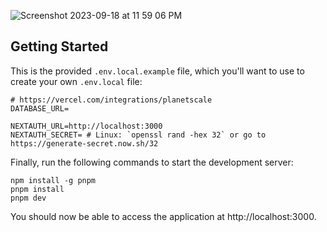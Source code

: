 
![Screenshot 2023-09-18 at 11 59 06 PM](https://github.com/saurav1404/invoicedash/assets/17470349/325b2183-01c9-48a2-ac84-0277ea6de6b3)

## Getting Started

This is the provided `.env.local.example` file, which you'll want to use to create your own `.env.local` file:

```
# https://vercel.com/integrations/planetscale
DATABASE_URL=

NEXTAUTH_URL=http://localhost:3000
NEXTAUTH_SECRET= # Linux: `openssl rand -hex 32` or go to https://generate-secret.now.sh/32

```

Finally, run the following commands to start the development server:

```
npm install -g pnpm
pnpm install
pnpm dev
```

You should now be able to access the application at http://localhost:3000.
